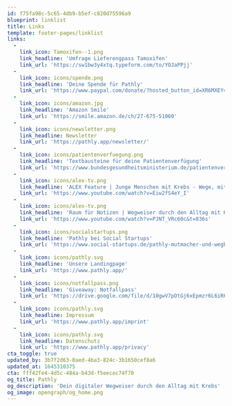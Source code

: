 ```yaml
---
id: f75fa98c-5c65-4db9-b5ef-c820d75596a9
blueprint: linklist
title: Links
template: footer-pages/linklist
links:
  -
    link_icon: Tamoxifen--1.png
    link_headline: 'Umfrage Lieferengpass Tamoxifen'
    link_url: 'https://sw1bw3y4xtq.typeform.com/to/YOJaPPjj'
  -
    link_icon: icons/spende.png
    link_headline: 'Deine Spende für Pathly'
    link_url: 'https://www.paypal.com/donate/?hosted_button_id=XR6MXEY4F6WHQ'
  -
    link_icon: icons/amazon.jpg
    link_headline: 'Amazon Smile'
    link_url: 'https://smile.amazon.de/ch/27-675-51060'
  -
    link_icon: icons/newsletter.png
    link_headline: Newsletter
    link_url: 'https://pathly.app/newsletter/'
  -
    link_icon: icons/patientenverfuegung.png
    link_headline: 'Textbausteine für deine Patientenverfügung'
    link_url: 'https://www.bundesgesundheitsministerium.de/patientenverfuegung.html'
  -
    link_icon: icons/alex-tv.png
    link_headline: 'ALEX Feature | Junge Menschen mit Krebs - Wege, mit der Erkrankung umzugehen'
    link_url: 'https://www.youtube.com/watch?v=Eiw2fS4eY_I'
  -
    link_icon: icons/alex-tv.png
    link_headline: 'Raum für Notizen | Wegweiser durch den Alltag mit Krebs - Die Plattform „Pathly“'
    link_url: 'https://www.youtube.com/watch?v=PJNT_VRc60c&t=836s'
  -
    link_icon: icons/socialstartups.png
    link_headline: 'Pathly bei Social Startups'
    link_url: 'https://www.social-startups.de/pathly-mutmacher-und-wegbegleiter-bei-einer-krebserkrankung/'
  -
    link_icon: icons/pathly.svg
    link_headline: 'Unsere Landingpage'
    link_url: 'https://www.pathly.app/'
  -
    link_icon: icons/notfallpass.png
    link_headline: 'Giveaway: Notfallpass'
    link_url: 'https://drive.google.com/file/d/10gwV7pOtGj6xEpmzr6L6iR6mLxMqxzPd/view'
  -
    link_icon: icons/pathly.svg
    link_headline: Impressum
    link_url: 'https://www.pathly.app/imprint'
  -
    link_icon: icons/pathly.svg
    link_headline: Datenschutz
    link_url: 'https://www.pathly.app/privacy'
cta_toggle: true
updated_by: 3b7f2d63-0aed-4ba3-824c-3b1650cef8a6
updated_at: 1645310375
cta: fff42fe4-4d5c-484a-b43d-f5eecec74f70
og_title: Pathly
og_description: 'Dein digitaler Wegweiser durch den Alltag mit Krebs'
og_image: opengraph/og_home.png
---
```

